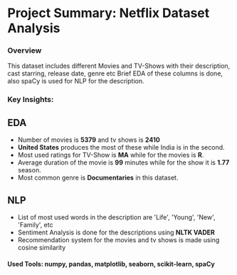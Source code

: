 # Project Summary: Netflix Dataset Analysis

### Overview
This dataset includes different Movies and TV-Shows with their description, cast starring, release date, genre etc
Brief EDA of these columns is done, also spaCy is used for NLP for the description.

### Key Insights:

## EDA
  - Number of movies is **5379** and tv shows is **2410**
  - **United States** produces the most of these while India is in the second.
  - Most used ratings for TV-Show is **MA** while for the movies is **R**.
  - Average duration of the movie is **99** minutes while for the show it is **1.77** season.
  - Most common genre is **Documentaries** in this dataset.

## NLP
  - List of most used words in the description are 'Life', 'Young', 'New', 'Family', etc
  - Sentiment Analysis is done for the descriptions using **NLTK VADER**
  - Recommendation system for the movies and tv shows is made using cosine similarity

#### Used Tools: numpy, pandas, matplotlib, seaborn, scikit-learn, spaCy
